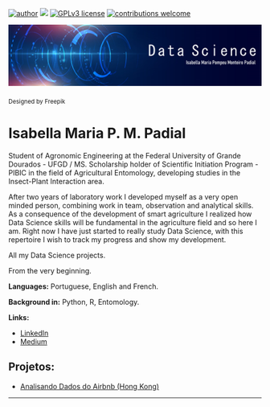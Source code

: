 [![author](https://img.shields.io/badge/author-isabellapompeu-red.svg)](https://www.linkedin.com/in/carlosfab) [![](https://img.shields.io/badge/python-3.7+-blue.svg)](https://www.python.org/downloads/release/python-365/) [![GPLv3 license](https://img.shields.io/badge/License-GPLv3-blue.svg)](http://perso.crans.org/besson/LICENSE.html) [![contributions welcome](https://img.shields.io/badge/contributions-welcome-brightgreen.svg?style=flat)](https://github.com/carlosfab/data_science/issues)

<p align="center">
  <img src="banner.png" >
</p>
<sub>Designed by Freepik</sub>

# Isabella Maria P. M. Padial

Student of Agronomic Engineering at the Federal University of Grande Dourados - UFGD / MS. Scholarship holder of Scientific Initiation Program - PIBIC in the field of Agricultural Entomology, developing studies in the Insect-Plant Interaction area.

After two years of laboratory work I developed myself as a very open minded person, combining work in team, observation and analytical skills. As a consequence of the development of smart agriculture I realized how Data Science skills will be fundamental in the agriculture field and so here I am. Right now I have just started to really study Data Science, with this repertoire I wish to track my progress and show my development.

All my Data Science projects.

From the very beginning.

**Languages:** Portuguese, English and French.

**Background in:** Python, R, Entomology.

**Links:**
* [LinkedIn](https://www.linkedin.com/in/isabella-maria-pompeu-monteiro-padial-ab4571169/)
* [Medium](https://www.medium.com)


## Projetos:
* [Analisando Dados do Airbnb (Hong Kong)](https://bit.ly/3dU5JSY)

---
